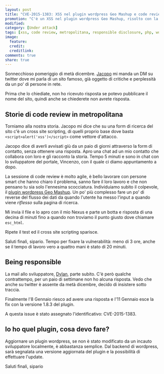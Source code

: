 ```yaml
---
layout: post
title: "CVE-2015-1383: XSS nel plugin wordpress Geo Mashup e code review metropolitane"
promotion: "C'è un XSS nel plugin wordpress Geo Mashup, risolto con la versione 1.8.3 (CVE-2015-1383)"
modified: 
category: [Under attack]
tags: [xss, code review, metropolitana, responsible disclosure, php, wordpress, cve-2015-1383]
image:
  feature:
  credit:
  creditlink:
comments: true
share: true
---
```


Sonnecchioso pomeriggio di metà dicembre.
[Jacopo](https://twitter.com/Jaconotar) mi manda un DM su twitter dove mi parla
di un sito famoso, già oggetto di critiche e perplessità da un po' di persone
in rete.

Prima che lo chiediate, non ho ricevuto risposta se potevo pubblicare il nome
del sito, quindi anche se chiederete non avrete risposta.

## Storie di code review in metropolitana

Torniamo alla nostra storia. Jacopo mi dice che su una form di ricerca del sito
c'è un cross site scripting, di quelli proprio base dove basta
```<script>alert('xss')</script>``` come vettore d'attacco.

Jacopo dice di averli avvisati giù da un paio di giorni attraverso la form di
contatto, senza ottenere una risposta. Apro una chat ad un mio contatto che
collabora con loro e gli racconto la storia. Tempo 5 minuti e sono in chat con
lo sviluppatore del portale, Vincenzo, con il quale ci diamo appuntamento a dopo.

La sessione di code review è molto agile, è bello lavorare con persone smart
che hanno chiaro il problema, sanno fare il loro lavoro e che non pensano tu
sia solo l'ennesima scocciatura. Individuiamo subito il colpevole, il [plugin
wordpress Geo Mashup](https://wordpress.org/plugins/geo-mashup/). Un po' più
complesso fare un po' di reverse del flusso dei dati da quando l'utente ha
messo l'input a quando viene _riflesso_ sulla pagina di ricerca.

Mi invia il file e lo apro con il mio Nexus e parte un botta e risposta di una
decina di minuti fino a quando non troviamo il punto giusto dove chiamare
```esc_html```.

Ripete il test ed il cross site scripting sparisce.

Saluti finali, sipario.
Tempo per fixare la vulnerabilità: meno di 3 ore, anche se il tempo di lavoro
vero a quattro mani è stato di 20 minuti.

## Being responsible

La mail allo sviluppatore, [Dylan](http://cyberhobo.net/), parte subito. C'è
però qualche contrattempo, per un paio di settimane non ho alcuna risposta.
Vedo che anche su twitter è assente da metà dicembre, decido di insistere sotto
traccia.

Finalmente l'8 Gennaio riesco ad avere una risposta e l'11 Gennaio esce la fix
con la versione 1.8.3 del plugin.

A questa issue è stato assegnato l'identificativo: CVE-2015-1383.

## Io ho quel plugin, cosa devo fare?

Aggiornare un plugin wordpress, se non è stato modificato da un incauto
sviluppatore localmente, è abbastanza semplice. Dal backend di wordpress, sarà
segnalata una versione aggiornata del plugin e la possibilità di effettuare
l'update.

Saluti finali, sipario
